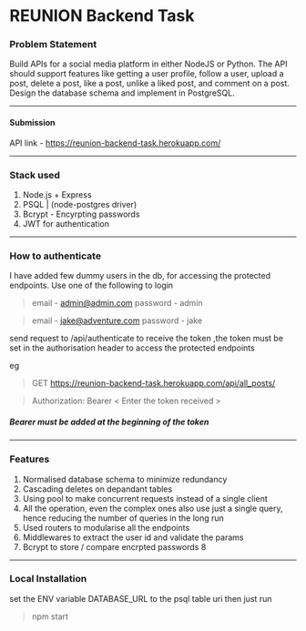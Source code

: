 # REUNION Backend Task

### Problem Statement

Build APIs for a social media platform in either NodeJS or Python. The API should support features like getting a user profile, follow a user, upload a post, delete a post, like a post, unlike a liked post, and comment on a post. Design the database schema and implement in PostgreSQL.

---

#### Submission

API link - https://reunion-backend-task.herokuapp.com/

---

### Stack used

1. Node.js + Express
2. PSQL | (node-postgres driver)
3. Bcrypt - Encyrpting passwords
4. JWT for authentication

---

### How to authenticate

I have added few dummy users in the db, for accessing the protected endpoints.
Use one of the following to login

> email - admin@admin.com
> password - admin

> email - jake@adventure.com
> password - jake

send request to /api/authenticate to receive the token
,the token must be set in the authorisation header to access the protected endpoints

eg

> GET https://reunion-backend-task.herokuapp.com/api/all_posts/

> Authorization: Bearer < Enter the token received >

##### Bearer must be added at the beginning of the token

---

### Features

1. Normalised database schema to minimize redundancy
2. Cascading deletes on depandant tables
3. Using pool to make concurrent requests instead of a single client
4. All the operation, even the complex ones also use just a single query, hence reducing the number of queries in the long run
5. Used routers to modularise all the endpoints
6. Middlewares to extract the user id and validate the params
7. Bcrypt to store / compare encrpted passwords
   8

---

### Local Installation

set the ENV variable DATABASE_URL to the psql table uri
then just run

> npm start
